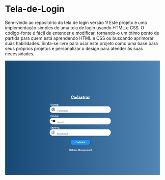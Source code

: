 # Tela-de-Login
Bem-vindo ao repositório da tela de login versão 1! Este projeto é uma implementação simples de uma tela de login usando HTML e CSS.
O código-fonte é fácil de entender e modificar, tornando-o um ótimo ponto de partida para quem está aprendendo HTML e CSS ou buscando aprimorar suas habilidades.
Sinta-se livre para usar este projeto como uma base para seus próprios projetos e personalizar o design para atender às suas necessidades.

<img src="https://github.com/MatheusFreit/Tela-de-Login/blob/master/projetos/imagens/tela%20de%20login.PNG" alt="tela de login"> 
